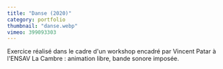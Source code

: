```yaml
---
title: "Danse (2020)"
category: portfolio
thumbnail: "danse.webp"
vimeo: 399093303
---
```


Exercice réalisé dans le cadre d'un workshop encadré par Vincent Patar à l'ENSAV La Cambre : animation libre, bande sonore imposée.